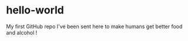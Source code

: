 # hello-world
My first GitHub repo
I've been sent here to make humans get better food and alcohol !
